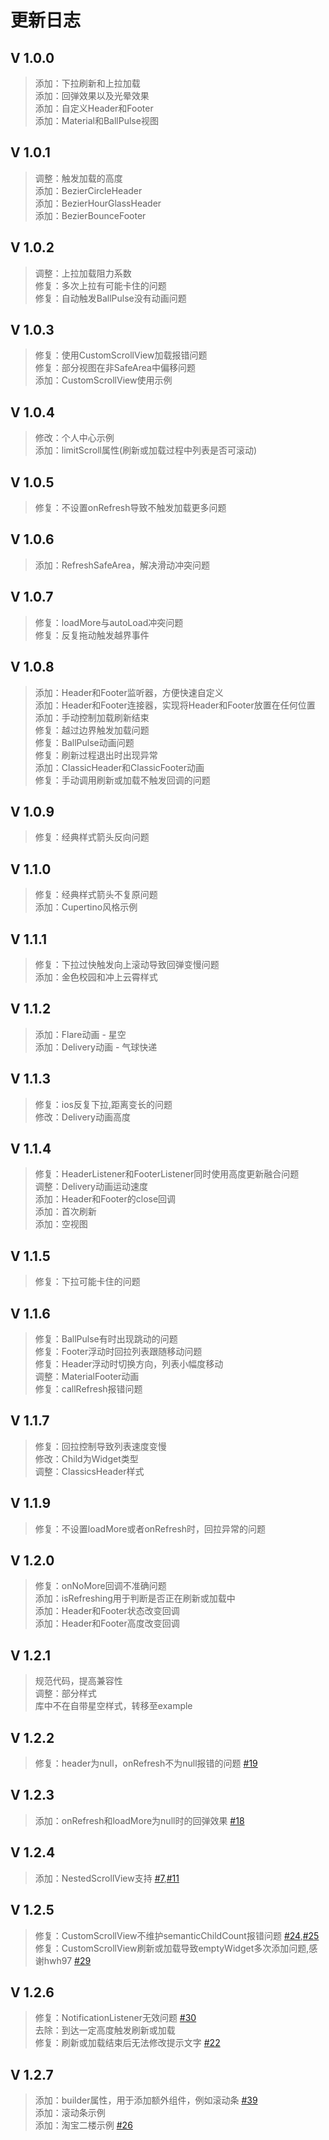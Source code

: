 # 更新日志

## V 1.0.0
>添加：下拉刷新和上拉加载  
>添加：回弹效果以及光晕效果  
>添加：自定义Header和Footer  
>添加：Material和BallPulse视图

## V 1.0.1
>调整：触发加载的高度  
>添加：BezierCircleHeader  
>添加：BezierHourGlassHeader  
>添加：BezierBounceFooter

## V 1.0.2
>调整：上拉加载阻力系数  
>修复：多次上拉有可能卡住的问题  
>修复：自动触发BallPulse没有动画问题  

## V 1.0.3
>修复：使用CustomScrollView加载报错问题  
>修复：部分视图在非SafeArea中偏移问题  
>添加：CustomScrollView使用示例  

## V 1.0.4
>修改：个人中心示例  
>添加：limitScroll属性(刷新或加载过程中列表是否可滚动)  

## V 1.0.5
>修复：不设置onRefresh导致不触发加载更多问题  

## V 1.0.6
>添加：RefreshSafeArea，解决滑动冲突问题  

## V 1.0.7
>修复：loadMore与autoLoad冲突问题  
>修复：反复拖动触发越界事件  

## V 1.0.8
>添加：Header和Footer监听器，方便快速自定义  
>添加：Header和Footer连接器，实现将Header和Footer放置在任何位置  
>添加：手动控制加载刷新结束  
>修复：越过边界触发加载问题  
>修复：BallPulse动画问题  
>修复：刷新过程退出时出现异常  
>添加：ClassicHeader和ClassicFooter动画  
>修复：手动调用刷新或加载不触发回调的问题  

## V 1.0.9
>修复：经典样式箭头反向问题  

## V 1.1.0
>修复：经典样式箭头不复原问题  
>添加：Cupertino风格示例  

## V 1.1.1
>修复：下拉过快触发向上滚动导致回弹变慢问题  
>添加：金色校园和冲上云霄样式  

## V 1.1.2
>添加：Flare动画 - 星空  
>添加：Delivery动画 - 气球快递  

## V 1.1.3
>修复：ios反复下拉,距离变长的问题  
>修改：Delivery动画高度  

## V 1.1.4
>修复：HeaderListener和FooterListener同时使用高度更新融合问题  
>调整：Delivery动画运动速度  
>添加：Header和Footer的close回调  
>添加：首次刷新  
>添加：空视图  

## V 1.1.5
>修复：下拉可能卡住的问题  

## V 1.1.6
>修复：BallPulse有时出现跳动的问题  
>修复：Footer浮动时回拉列表跟随移动问题  
>修复：Header浮动时切换方向，列表小幅度移动  
>调整：MaterialFooter动画  
>修复：callRefresh报错问题  

## V 1.1.7
>修复：回拉控制导致列表速度变慢  
>修改：Child为Widget类型  
>调整：ClassicsHeader样式  

## V 1.1.9
>修复：不设置loadMore或者onRefresh时，回拉异常的问题  

## V 1.2.0
>修复：onNoMore回调不准确问题  
>添加：isRefreshing用于判断是否正在刷新或加载中  
>添加：Header和Footer状态改变回调  
>添加：Header和Footer高度改变回调  

## V 1.2.1
>规范代码，提高兼容性  
>调整：部分样式  
>库中不在自带星空样式，转移至example  

## V 1.2.2
>修复：header为null，onRefresh不为null报错的问题 [#19](https://github.com/xuelongqy/flutter_easyrefresh/issues/19)  

## V 1.2.3
>添加：onRefresh和loadMore为null时的回弹效果 [#18](https://github.com/xuelongqy/flutter_easyrefresh/issues/18)  

## V 1.2.4
>添加：NestedScrollView支持 [#7](https://github.com/xuelongqy/flutter_easyrefresh/issues/7),[#11](https://github.com/xuelongqy/flutter_easyrefresh/issues/11)  

## V 1.2.5
>修复：CustomScrollView不维护semanticChildCount报错问题 [#24](https://github.com/xuelongqy/flutter_easyrefresh/issues/24),[#25](https://github.com/xuelongqy/flutter_easyrefresh/issues/25)  
>修复：CustomScrollView刷新或加载导致emptyWidget多次添加问题,感谢hwh97 [#29](https://github.com/xuelongqy/flutter_easyrefresh/pull/29)  

## V 1.2.6
>修复：NotificationListener无效问题 [#30](https://github.com/xuelongqy/flutter_easyrefresh/issues/30)  
>去除：到达一定高度触发刷新或加载   
>修复：刷新或加载结束后无法修改提示文字 [#22](https://github.com/xuelongqy/flutter_easyrefresh/issues/22)   

## V 1.2.7
>添加：builder属性，用于添加额外组件，例如滚动条 [#39](https://github.com/xuelongqy/flutter_easyrefresh/issues/39)  
>添加：滚动条示例   
>添加：淘宝二楼示例 [#26](https://github.com/xuelongqy/flutter_easyrefresh/issues/26)   